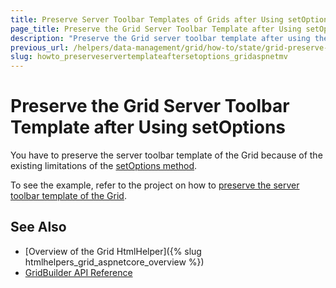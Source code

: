 ```yaml
---
title: Preserve Server Toolbar Templates of Grids after Using setOptions
page_title: Preserve the Grid Server Toolbar Template after Using setOptions | Kendo UI Grid HtmlHelper for ASP.NET MVC
description: "Preserve the Grid server toolbar template after using the setOptions method."
previous_url: /helpers/data-management/grid/how-to/state/grid-preserve-server-toolbar-template-after-set-options
slug: howto_preserveservertemplateaftersetoptions_gridaspnetmv
---
```


# Preserve the Grid Server Toolbar Template after Using setOptions

You have to preserve the server toolbar template of the Grid because of the existing limitations of the [setOptions method](https://docs.telerik.com/kendo-ui/api/javascript/ui/grid/methods/setoptions).

To see the example, refer to the project on how to [preserve the server toolbar template of the Grid](https://github.com/telerik/ui-for-aspnet-mvc-examples/tree/master/grid/grid-preserve-server-toolbar-template-after-set-options).

## See Also

* [Overview of the Grid HtmlHelper]({% slug htmlhelpers_grid_aspnetcore_overview %})
* [GridBuilder API Reference](http://docs.telerik.com/aspnet-mvc/api/Kendo.Mvc.UI.Fluent/GridBuilder)


